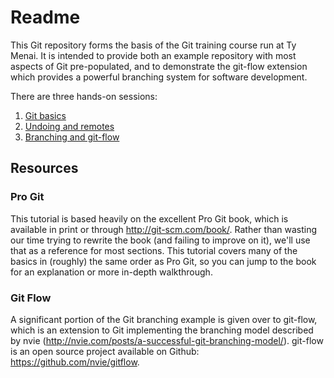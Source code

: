Readme
==============

This Git repository forms the basis of the Git training course run at Ty Menai. It is intended to provide both an example repository with most aspects of Git pre-populated, and to demonstrate the git-flow extension which provides a powerful branching system for software development.

There are three hands-on sessions:

1. [Git basics](group_session_1.md)
2. [Undoing and remotes](group_session_2.md)
3. [Branching and git-flow](group_session_3.md)


## Resources

### Pro Git
This tutorial is based heavily on the excellent Pro Git book, which is available in print or through http://git-scm.com/book/. Rather than wasting our time trying to rewrite the book (and failing to improve on it), we'll use that as a reference for most sections. This tutorial covers many of the basics in (roughly) the same order as Pro Git, so you can jump to the book for an explanation or more in-depth walkthrough.

### Git Flow
A significant portion of the Git branching example is given over to git-flow, which is an extension to Git implementing the branching model described by nvie (http://nvie.com/posts/a-successful-git-branching-model/). git-flow is an open source project available on Github: https://github.com/nvie/gitflow.